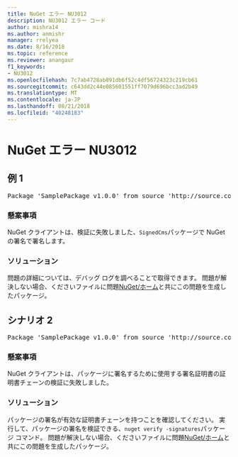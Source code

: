 ```yaml
---
title: NuGet エラー NU3012
description: NU3012 エラー コード
author: mishra14
ms.author: anmishr
manager: rrelyea
ms.date: 8/16/2018
ms.topic: reference
ms.reviewer: anangaur
f1_keywords:
- NU3012
ms.openlocfilehash: 7c7ab4728ab891db6f52c4df56724323c219cb61
ms.sourcegitcommit: c643dd2c44e085601551ff7079d696bcc3ad2b49
ms.translationtype: MT
ms.contentlocale: ja-JP
ms.lasthandoff: 08/21/2018
ms.locfileid: "40248183"
---
```

# <a name="nuget-error-nu3012"></a>NuGet エラー NU3012

## <a name="scenario-1"></a>例 1

<pre>Package 'SamplePackage v1.0.0' from source 'http://source.com/index.json': The primary signature validation failed.</pre>

### <a name="issue"></a>懸案事項

NuGet クライアントは、検証に失敗しました、`SignedCms`パッケージで NuGet の署名で署名します。


### <a name="solution"></a>ソリューション

問題の詳細については、デバッグ ログを調べることで取得できます。 問題が解決しない場合、くださいファイルに問題[NuGet/ホーム](https://github.com/NuGet/Home/issues)と共にこの問題を生成したパッケージ。



## <a name="scenario-2"></a>シナリオ 2

<pre>Package 'SamplePackage v1.0.0' from source 'http://source.com/index.json': The primary signature found a chain building issue:  A certificate chain processed, but terminated in a root certificate which is not trusted by the trust provider.</pre>

### <a name="issue"></a>懸案事項

NuGet クライアントは、パッケージに署名するために使用する署名証明書の証明書チェーンの検証に失敗しました。


### <a name="solution"></a>ソリューション

パッケージの署名が有効な証明書チェーンを持つことを確認してください。 実行して、パッケージの署名を検証できる、`nuget verify -signatures`パッケージ コマンド。 問題が解決しない場合、くださいファイルに問題[NuGet/ホーム](https://github.com/NuGet/Home/issues)と共にこの問題を生成したパッケージ。


